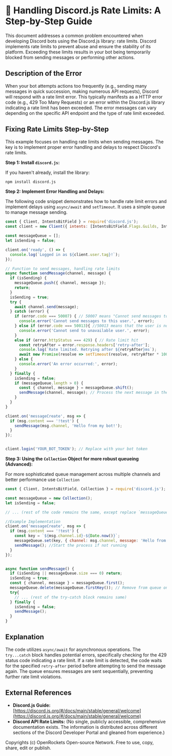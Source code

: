 # 🐞 Handling Discord.js Rate Limits: A Step-by-Step Guide


This document addresses a common problem encountered when developing Discord bots using the Discord.js library: rate limits.  Discord implements rate limits to prevent abuse and ensure the stability of its platform.  Exceeding these limits results in your bot being temporarily blocked from sending messages or performing other actions.

## Description of the Error

When your bot attempts actions too frequently (e.g., sending many messages in quick succession, making numerous API requests), Discord will respond with a rate limit error. This typically manifests as a HTTP error code (e.g., 429 Too Many Requests) or an error within the Discord.js library indicating a rate limit has been exceeded.  The error messages can vary depending on the specific API endpoint and the type of rate limit exceeded.


## Fixing Rate Limits Step-by-Step

This example focuses on handling rate limits when sending messages.  The key is to implement proper error handling and delays to respect Discord's rate limits.

**Step 1: Install `discord.js`:**

If you haven't already, install the library:

```bash
npm install discord.js
```

**Step 2: Implement Error Handling and Delays:**

The following code snippet demonstrates how to handle rate limit errors and implement delays using `async/await` and `setTimeout`.  It uses a simple queue to manage message sending.


```javascript
const { Client, IntentsBitField } = require('discord.js');
const client = new Client({ intents: [IntentsBitField.Flags.Guilds, IntentsBitField.Flags.GuildMessages] });

const messageQueue = [];
let isSending = false;

client.on('ready', () => {
  console.log(`Logged in as ${client.user.tag}!`);
});

// Function to send messages, handling rate limits
async function sendMessage(channel, message) {
  if (isSending) {
    messageQueue.push({ channel, message });
    return;
  }
  isSending = true;
  try {
    await channel.send(message);
  } catch (error) {
    if (error.code === 50007) { // 50007 means "Cannot send messages to this user"
      console.error('Cannot send messages to this user.', error);
    } else if (error.code === 50013){ //50013 means that the user is not available to send to.
      console.error('Cannot send to unavailable user.', error);
    }
    else if (error.httpStatus === 429) { // Rate limit hit
      const retryAfter = error.response.headers['retry-after'];
      console.log(`Rate limited. Retrying after ${retryAfter}ms`);
      await new Promise(resolve => setTimeout(resolve, retryAfter * 1000)); // Convert seconds to milliseconds
    } else {
      console.error('An error occurred:', error);
    }
  } finally {
    isSending = false;
    if (messageQueue.length > 0) {
      const { channel, message } = messageQueue.shift();
      sendMessage(channel, message); // Process the next message in the queue
    }
  }
}

client.on('messageCreate', msg => {
  if (msg.content === '!test') {
    sendMessage(msg.channel, 'Hello from my bot!');
  }
});


client.login('YOUR_BOT_TOKEN'); // Replace with your bot token
```

**Step 3:  Using the `Collection` Object for more robust queueing (Advanced):**

For more sophisticated queue management across multiple channels and better performance use `Collection`

```javascript
const { Client, IntentsBitField, Collection } = require('discord.js');

const messageQueue = new Collection();
let isSending = false;

// ... (rest of the code remains the same, except replace `messageQueue.push` and `messageQueue.shift` with `messageQueue.set` and `messageQueue.shift` respectively)

//Example Implementation
client.on('messageCreate', msg => {
  if (msg.content === '!test') {
    const key = `${msg.channel.id}-${Date.now()}`;
    messageQueue.set(key, { channel: msg.channel, message: 'Hello from my bot!' });
    sendMessage(); //Start the process if not running
  }
});


async function sendMessage() {
  if (isSending || messageQueue.size === 0) return;
  isSending = true;
  const { channel, message } = messageQueue.first();
  messageQueue.delete(messageQueue.firstKey()); // Remove from queue once processed
  try{
    // ... (rest of the try-catch block remains same)
  } finally {
    isSending = false;
    sendMessage();
  }
}
```

## Explanation

The code utilizes `async/await` for asynchronous operations.  The `try...catch` block handles potential errors, specifically checking for the 429 status code indicating a rate limit.  If a rate limit is detected, the code waits for the specified `retry-after` period before attempting to send the message again. The queue ensures messages are sent sequentially, preventing further rate limit violations.


## External References

* **Discord.js Guide:** [https://discord.js.org/#/docs/main/stable/general/welcome](https://discord.js.org/#/docs/main/stable/general/welcome)
* **Discord API Rate Limits:**  (No single, publicly accessible, comprehensive documentation exists.  The information is distributed across different sections of the Discord Developer Portal and gleaned from experience.)


Copyrights (c) OpenRockets Open-source Network. Free to use, copy, share, edit or publish.

